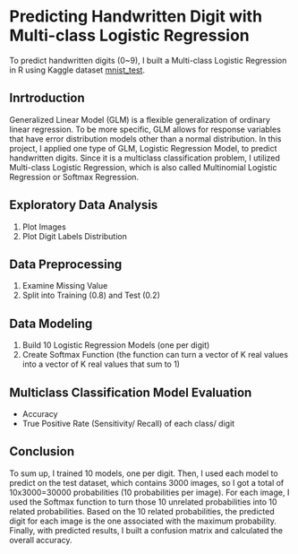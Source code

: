 # Predicting Handwritten Digit with Multi-class Logistic Regression
To predict handwritten digits (0~9), I built a Multi-class Logistic Regression in R using Kaggle dataset [mnist_test](https://www.kaggle.com/oddrationale/mnist-in-csv).
## Inrtroduction
Generalized Linear Model (GLM) is a flexible generalization of ordinary linear regression. To be more specific, GLM allows for response variables that have error distribution models other than a normal distribution. In this project, I applied one type of GLM, Logistic Regression Model, to predict handwritten digits. Since it is a multiclass classification problem, I utilized Multi-class Logistic Regression, which is also called Multinomial Logistic Regression or Softmax Regression.
## Exploratory Data Analysis
1. Plot Images
2. Plot Digit Labels Distribution
## Data Preprocessing
1. Examine Missing Value
2. Split into Training (0.8) and Test (0.2)
## Data Modeling
1. Build 10 Logistic Regression Models (one per digit)
2. Create Softmax Function (the function can turn a vector of K real values into a vector of K real values that sum to 1)
## Multiclass Classification Model Evaluation
   - Accuracy
   - True Positive Rate (Sensitivity/ Recall) of each class/ digit
## Conclusion
To sum up, I trained 10 models, one per digit. Then, I used each model to predict on the test dataset, which contains 3000 images, so I got a total of 10x3000=30000 probabilities (10 probabilities per image). For each image, I used the Softmax function to turn those 10 unrelated probabilities into 10 related probabilities. Based on the 10 related probabilities, the predicted digit for each image is the one associated with the maximum probability. Finally, with predicted results, I built a confusion matrix and calculated the overall accuracy.
